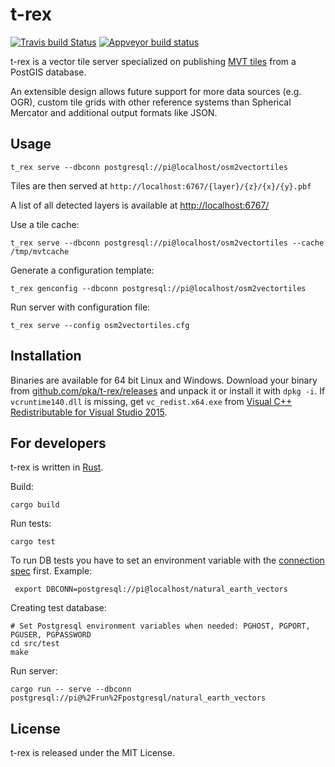 t-rex
=====

[![Travis build Status](https://travis-ci.org/pka/t-rex.svg?branch=master)](https://travis-ci.org/pka/t-rex) [![Appveyor build status](https://ci.appveyor.com/api/projects/status/o60e9bu97i49lxyf?svg=true)](https://ci.appveyor.com/project/pka/t-rex)


t-rex is a vector tile server specialized on publishing [MVT tiles](https://github.com/mapbox/vector-tile-spec/tree/master/2.1)
from a PostGIS database.

An extensible design allows future support for more data sources (e.g. OGR), custom tile
grids with other reference systems than Spherical Mercator and additional output formats like
JSON.

Usage
-----

    t_rex serve --dbconn postgresql://pi@localhost/osm2vectortiles

Tiles are then served at `http://localhost:6767/{layer}/{z}/{x}/{y}.pbf`

A list of all detected layers is available at [http://localhost:6767/](http://localhost:6767/)

Use a tile cache:

    t_rex serve --dbconn postgresql://pi@localhost/osm2vectortiles --cache /tmp/mvtcache

Generate a configuration template:

    t_rex genconfig --dbconn postgresql://pi@localhost/osm2vectortiles

Run server with configuration file:

    t_rex serve --config osm2vectortiles.cfg


Installation
------------

Binaries are available for 64 bit Linux and Windows. Download your binary from [github.com/pka/t-rex/releases](https://github.com/pka/t-rex/releases) and unpack it or install it with `dpkg -i`.
If `vcruntime140.dll` is missing, get `vc_redist.x64.exe` from [Visual C++ Redistributable for Visual Studio 2015](https://www.microsoft.com/en-US/download/details.aspx?id=48145).

For developers
--------------

t-rex is written in [Rust](https://www.rust-lang.org/).

Build:

    cargo build

Run tests:

    cargo test

To run DB tests you have to set an environment variable with the [connection spec](https://github.com/sfackler/rust-postgres#connecting) first. Example:

     export DBCONN=postgresql://pi@localhost/natural_earth_vectors

Creating test database:

    # Set Postgresql environment variables when needed: PGHOST, PGPORT, PGUSER, PGPASSWORD
    cd src/test
    make

Run server:

    cargo run -- serve --dbconn postgresql://pi@%2Frun%2Fpostgresql/natural_earth_vectors


License
-------

t-rex is released under the MIT License.

